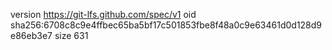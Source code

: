 version https://git-lfs.github.com/spec/v1
oid sha256:6708c8c9e4ffbec65ba5bf17c501853fbe8f48a0c9e63461d0d128d9e86eb3e7
size 631
